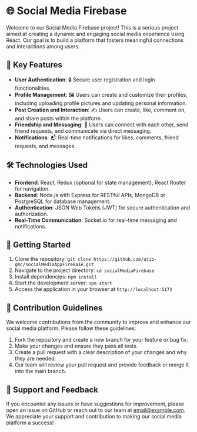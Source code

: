 # 🌐 Social Media Firebase

Welcome to our Social Media Firebase project! This is a serious project aimed at creating a dynamic and engaging social media experience using React. Our goal is to build a platform that fosters meaningful connections and interactions among users.

## 🚀 Key Features

- **User Authentication**: 🔒 Secure user registration and login functionalities.
- **Profile Management**: 🖼️ Users can create and customize their profiles, including uploading profile pictures and updating personal information.
- **Post Creation and Interaction**: ✍️ Users can create, like, comment on, and share posts within the platform.
- **Friendship and Messaging**: 🤝 Users can connect with each other, send friend requests, and communicate via direct messaging.
- **Notifications**: 📬 Real-time notifications for likes, comments, friend requests, and messages.

## 🛠️ Technologies Used

- **Frontend**: React, Redux (optional for state management), React Router for navigation.
- **Backend**: Node.js with Express for RESTful APIs, MongoDB or PostgreSQL for database management.
- **Authentication**: JSON Web Tokens (JWT) for secure authentication and authorization.
- **Real-Time Communication**: Socket.io for real-time messaging and notifications.

## 🚀 Getting Started

1. Clone the repository: `git clone https://github.com/atib-gmc/socialMediaAppFireBase.git`
2. Navigate to the project directory: `cd socialMediaFirebase`
3. Install dependencies: `npm install`
4. Start the development server: `npm start`
5. Access the application in your browser at `http://localhost:5173`

## 🤝 Contribution Guidelines

We welcome contributions from the community to improve and enhance our social media platform. Please follow these guidelines:

1. Fork the repository and create a new branch for your feature or bug fix.
2. Make your changes and ensure they pass all tests.
3. Create a pull request with a clear description of your changes and why they are needed.
4. Our team will review your pull request and provide feedback or merge it into the main branch.

## 📧 Support and Feedback

If you encounter any issues or have suggestions for improvement, please open an issue on GitHub or reach out to our team at [email@example.com](mailto:email@example.com). We appreciate your support and contribution to making our social media platform a success!
